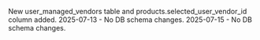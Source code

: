 New user_managed_vendors table and products.selected_user_vendor_id column added.
2025-07-13 - No DB schema changes.
2025-07-15 - No DB schema changes.
